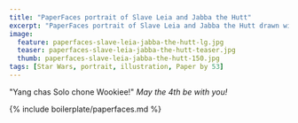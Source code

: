 ```yaml
---
title: "PaperFaces portrait of Slave Leia and Jabba the Hutt"
excerpt: "PaperFaces portrait of Slave Leia and Jabba the Hutt drawn with Paper by 53 on an iPad."
image: 
  feature: paperfaces-slave-leia-jabba-the-hutt-lg.jpg
  teaser: paperfaces-slave-leia-jabba-the-hutt-teaser.jpg
  thumb: paperfaces-slave-leia-jabba-the-hutt-150.jpg
tags: [Star Wars, portrait, illustration, Paper by 53]
---
```


"Yang chas Solo chone Wookiee!" *May the 4th be with you!*

{% include boilerplate/paperfaces.md %}
